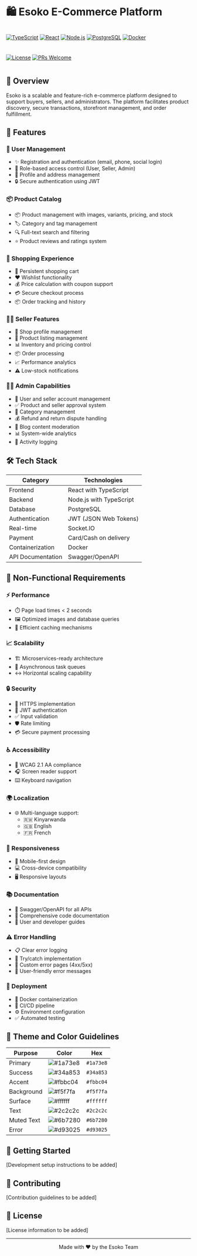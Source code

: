 # 🛍️ Esoko E-Commerce Platform

<div style="display: flex; gap: 10px; align-items: center; flex-wrap: wrap;">

[![TypeScript](https://img.shields.io/badge/TypeScript-007ACC?style=flat-square&logo=typescript&logoColor=white)](https://www.typescriptlang.org/)
[![React](https://img.shields.io/badge/React-20232A?style=flat-square&logo=react&logoColor=61DAFB)](https://reactjs.org/)
[![Node.js](https://img.shields.io/badge/Node.js-339933?style=flat-square&logo=node.js&logoColor=white)](https://nodejs.org)
[![PostgreSQL](https://img.shields.io/badge/PostgreSQL-316192?style=flat-square&logo=postgresql&logoColor=white)](https://www.postgresql.org/)
[![Docker](https://img.shields.io/badge/Docker-2496ED?style=flat-square&logo=docker&logoColor=white)](https://www.docker.com/)

</div>

<div style="display: flex; gap: 10px; align-items: center; margin-top: 10px;">

[![License](https://img.shields.io/badge/License-MIT-blue.svg)](LICENSE)
[![PRs Welcome](https://img.shields.io/badge/PRs-welcome-brightgreen.svg)](CONTRIBUTING.md)

</div>

## 📖 Overview

Esoko is a scalable and feature-rich e-commerce platform designed to support buyers, sellers, and administrators. The platform facilitates product discovery, secure transactions, storefront management, and order fulfillment.

## 🚀 Features

### 👤 User Management

-   ✨ Registration and authentication (email, phone, social login)
-   🔐 Role-based access control (User, Seller, Admin)
-   👤 Profile and address management
-   🔒 Secure authentication using JWT

### 📦 Product Catalog

-   📦 Product management with images, variants, pricing, and stock
-   🏷️ Category and tag management
-   🔍 Full-text search and filtering
-   ⭐ Product reviews and ratings system

### 🛒 Shopping Experience

-   🛒 Persistent shopping cart
-   ❤️ Wishlist functionality
-   💰 Price calculation with coupon support
-   💳 Secure checkout process
-   📦 Order tracking and history

### 👨‍💼 Seller Features

-   🏪 Shop profile management
-   📝 Product listing management
-   📊 Inventory and pricing control
-   📦 Order processing
-   📈 Performance analytics
-   ⚠️ Low-stock notifications

### 👨‍💻 Admin Capabilities

-   👥 User and seller account management
-   ✅ Product and seller approval system
-   📑 Category management
-   💰 Refund and return dispute handling
-   📝 Blog content moderation
-   📊 System-wide analytics
-   📜 Activity logging

## 🛠️ Tech Stack

| Category          | Technologies            |
| ----------------- | ----------------------- |
| Frontend          | React with TypeScript   |
| Backend           | Node.js with TypeScript |
| Database          | PostgreSQL              |
| Authentication    | JWT (JSON Web Tokens)   |
| Real-time         | Socket.IO               |
| Payment           | Card/Cash on delivery   |
| Containerization  | Docker                  |
| API Documentation | Swagger/OpenAPI         |

## 🎯 Non-Functional Requirements

### ⚡ Performance

-   ⏱️ Page load times < 2 seconds
-   🖼️ Optimized images and database queries
-   💾 Efficient caching mechanisms

### 📈 Scalability

-   🏗️ Microservices-ready architecture
-   🔄 Asynchronous task queues
-   ↔️ Horizontal scaling capability

### 🔒 Security

-   🔐 HTTPS implementation
-   🎫 JWT authentication
-   ✅ Input validation
-   🛡️ Rate limiting
-   💳 Secure payment processing

### ♿ Accessibility

-   📱 WCAG 2.1 AA compliance
-   🎧 Screen reader support
-   ⌨️ Keyboard navigation

### 🌍 Localization

-   🌐 Multi-language support:
    -   🇷🇼 Kinyarwanda
    -   🇬🇧 English
    -   🇫🇷 French

### 📱 Responsiveness

-   📱 Mobile-first design
-   💻 Cross-device compatibility
-   🖥️ Responsive layouts

### 📚 Documentation

-   📖 Swagger/OpenAPI for all APIs
-   📝 Comprehensive code documentation
-   📘 User and developer guides

### ⚠️ Error Handling

-   📋 Clear error logging
-   🔄 Try/catch implementation
-   🚫 Custom error pages (4xx/5xx)
-   💬 User-friendly error messages

### 🚀 Deployment

-   🐳 Docker containerization
-   🔄 CI/CD pipeline
-   ⚙️ Environment configuration
-   ✅ Automated testing

## 🎨 Theme and Color Guidelines

| Purpose    | Color                                                           | Hex       |
| ---------- | --------------------------------------------------------------- | --------- |
| Primary    | ![#1a73e8](https://via.placeholder.com/15/1a73e8/000000?text=+) | `#1a73e8` |
| Success    | ![#34a853](https://via.placeholder.com/15/34a853/000000?text=+) | `#34a853` |
| Accent     | ![#fbbc04](https://via.placeholder.com/15/fbbc04/000000?text=+) | `#fbbc04` |
| Background | ![#f5f7fa](https://via.placeholder.com/15/f5f7fa/000000?text=+) | `#f5f7fa` |
| Surface    | ![#ffffff](https://via.placeholder.com/15/ffffff/000000?text=+) | `#ffffff` |
| Text       | ![#2c2c2c](https://via.placeholder.com/15/2c2c2c/000000?text=+) | `#2c2c2c` |
| Muted Text | ![#6b7280](https://via.placeholder.com/15/6b7280/000000?text=+) | `#6b7280` |
| Error      | ![#d93025](https://via.placeholder.com/15/d93025/000000?text=+) | `#d93025` |

## 🚀 Getting Started

[Development setup instructions to be added]

## 🤝 Contributing

[Contribution guidelines to be added]

## 📄 License

[License information to be added]

---

<div align="center">
Made with ❤️ by the Esoko Team
</div>
